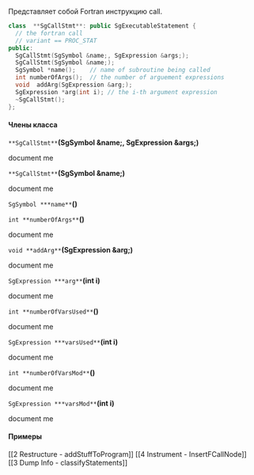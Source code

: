 Представляет собой Fortran инструкцию call.

```cpp
class  **SgCallStmt**: public SgExecutableStatement {
  // the fortran call
  // variant == PROC_STAT
public:
  SgCallStmt(SgSymbol &name;, SgExpression &args;);
  SgCallStmt(SgSymbol &name;);
  SgSymbol *name();    // name of subroutine being called
  int numberOfArgs();  // the number of arguement expressions
  void  addArg(SgExpression &arg;);
  SgExpression *arg(int i); // the i-th argument expression
  ~SgCallStmt();
};
```

#### Члены класса

`**SgCallStmt**`**(SgSymbol &name;, SgExpression &args;)**

document me

`**SgCallStmt**`**(SgSymbol &name;)**

document me

`SgSymbol ***name**`**()**

`int **numberOfArgs**`**()**

document me

`void **addArg**`**(SgExpression &arg;)**

document me

`SgExpression ***arg**`**(int i)**

document me

`int **numberOfVarsUsed**`**()**

document me

`SgExpression ***varsUsed**`**(int i)**

document me

`int **numberOfVarsMod**`**()**

document me

`SgExpression ***varsMod**`**(int i)**

document me
#### Примеры
[[2 Restructure - addStuffToProgram]]
[[4 Instrument - InsertFCallNode]]
[[3 Dump Info - classifyStatements]]



